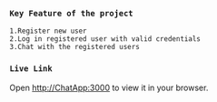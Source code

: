 ### `Key Feature of the project`
`1.Register new user`\
`2.Log in registered user with valid credentials`\
`3.Chat with the registered users`
### `Live Link`
Open [http://ChatApp:3000](http://18.197.51.51:3000/) to view it in your browser.


